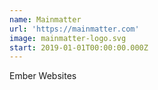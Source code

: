 ```yaml
---
name: Mainmatter
url: 'https://mainmatter.com'
image: mainmatter-logo.svg
start: 2019-01-01T00:00:00.000Z
---
```

Ember Websites
